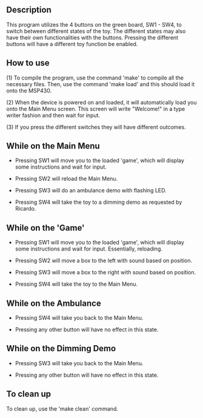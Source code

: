 ## Description
This program utilizes the 4 buttons on the green board, SW1 - SW4, to switch
between different states of the toy. The different states may also have their
own functionalities with the buttons. Pressing the different buttons will have
a different toy function be enabled.

## How to use

(1) To compile the program, use the command 'make' to compile all the
necessary files. Then, use the command 'make load' and this should load it
onto the MSP430.

(2) When the device is powered on and loaded, it will automatically load you
onto the Main Menu screen. This screen will write "Welcome!" in a type writer
fashion and then wait for input.

(3) If you press the different switches they will have different
outcomes.

## While on the Main Menu

- Pressing SW1 will move you to the loaded 'game', which will display some
  instructions and wait for input.

- Pressing SW2 will reload the Main Menu.

- Pressing SW3 will do an ambulance demo with flashing LED.

- Pressing SW4 will take the toy to a dimming demo as requested by Ricardo.

## While on the 'Game'

- Pressing SW1 will move you to the loaded 'game', which will display some
  instructions and wait for input. Essentially, reloading.

- Pressing SW2 will move a box to the left with sound based on position.

- Pressing SW3 will move a box to the right with sound based on position.

- Pressing SW4 will take the toy to the Main Menu.

## While on the Ambulance

- Pressing SW4 will take you back to the Main Menu.

- Pressing any other button will have no effect in this state.

## While on the Dimming Demo

- Pressing SW3 will take you back to the Main Menu.

- Pressing any other button will have no effect in this state.

## To clean up

To clean up, use the 'make clean' command.
